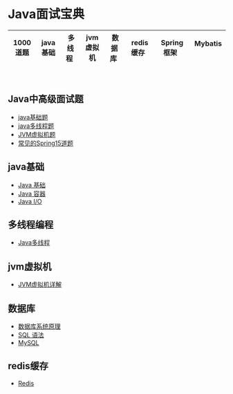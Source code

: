 # Java面试宝典

| 1000道题| java基础| &nbsp;多线程&nbsp; | jvm虚拟机| &nbsp;数据库&nbsp; | &nbsp;redis缓存&nbsp; |&nbsp;Spring框架&nbsp;| &nbsp;Mybatis &nbsp;| 
| :------: | :------: | :------: | :------: | :------: | :------: | :------: | :------: | 

<br>

## Java中高级面试题

- [java基础题](https://github.com/robert202003/Java-Notes/blob/master/notes/1000题和答案.md)
- [java多线程题](https://github.com/robert202003/Java-Notes/blob/master/notes/1000题和答案.md)
- [JVM虚拟机题](https://github.com/robert202003/Java-Notes/blob/master/notes/1000题和答案.md)
- [常见的Spring15道题](https://github.com/robert202003/Java-Notes/blob/master/notes/1000题和答案.md)

## java基础

- [Java 基础](https://github.com/robert202003/Java-Notes/blob/master/notes/Java%20基础.md)
- [Java 容器](https://github.com/robert202003/Java-Notes/blob/master/notes/Java%20容器.md)
- [Java I/O](https://github.com/robert202003/Java-Notes/blob/master/notes/Java%20IO.md)

## 多线程编程

- [Java多线程](https://github.com/robert202003/Java-Notes/blob/master/notes/Java%20并发.md)

## jvm虚拟机

- [JVM虚拟机详解](https://github.com/robert202003/Java-Notes/blob/master/notes/Java%20基础.md)

## 数据库

- [数据库系统原理](https://github.com/robert202003/Java-Notes/blob/master/notes/数据库系统原理.md)
- [SQL 语法](https://github.com/robert202003/Java-Notes/blob/master/notes/SQL%20语法.md)
- [MySQL](https://github.com/robert202003/Java-Notes/blob/master/notes/MySQL.md)

## redis缓存
- [Redis](https://github.com/robert202003/Java-Notes/blob/master/notes/Redis.md)



